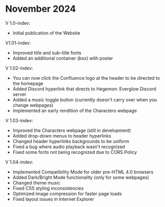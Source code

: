 # November 2024

V 1.0-indev:
- Initial publication of the Website

V1.01-indev:
- Improved title and sub-title fonts
- Added an additional container (box) with poster

V 1.02-indev:
- You can now click the Confluence logo at the header to be directed to the homepage
- Added Discord hyperlink that directs to Hegemon: Everglow Discord server
- Added a music toggle button (currently doesn't carry over when you change webpages)
- Implemented an early rendition of the Characters webpage

V 1.03-indev:
- Improved the Characters webpage (still in development)
- Added drop-down menus to header hyperlinks
- Changed header hyperlinks backgrounds to be uniform
- Fixed a bug where audio playback wasn't recognized
- Fixed some fonts not being recognized due to CORS Policy

V 1.04-indev:
- Implemented Compatibility Mode for older pre-HTML 4.0 browsers
- Added Dark/Bright Mode functionality (only for some webpages)
- Changed theme music
- Fixed CSS styling inconsistencies
- Optimized image compression for faster page loads
- Fixed layout issues in Internet Explorer
